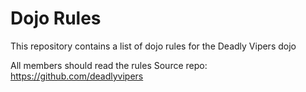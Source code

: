 Dojo Rules
==========

This repository contains a list of dojo rules for the Deadly Vipers dojo

All members should read the rules
Source repo: https://github.com/deadlyvipers
